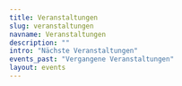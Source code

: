 ```yaml
---
title: Veranstaltungen
slug: veranstaltungen
navname: Veranstaltungen
description: ""
intro: "Nächste Veranstaltungen"
events_past: "Vergangene Veranstaltungen"
layout: events
---
```


